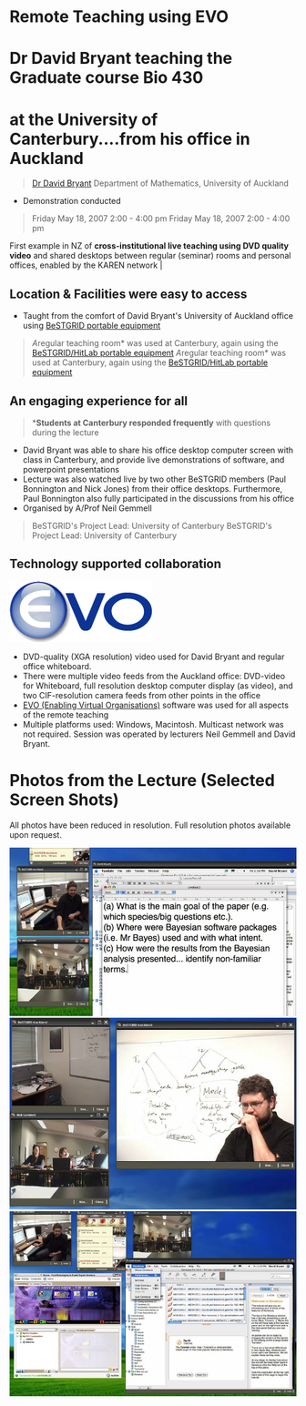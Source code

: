 # Remote Teaching using EVO


# Dr David Bryant teaching the Graduate course Bio 430

# at the University of Canterbury....from his office in Auckland

>  [Dr David Bryant](http://www.math.auckland.ac.nz/~bryant/)
>  Department of Mathematics, University of Auckland

- Demonstration conducted


>  Friday May 18, 2007
>  2:00 - 4:00 pm
>  Friday May 18, 2007
>  2:00 - 4:00 pm

First example in NZ of **cross-institutional live teaching using DVD quality video** and shared desktops between regular (seminar) rooms and personal offices, enabled by the KAREN network |

## Location & Facilities were easy to access

- Taught from the comfort of David Bryant's University of Auckland office using [BeSTGRID portable equipment](/wiki/spaces/BeSTGRID/pages/3818228487)


>  *A*regular teaching room* was used at Canterbury, again using the [BeSTGRID/HitLab portable equipment](/wiki/spaces/BeSTGRID/pages/3818228487)
>  *A*regular teaching room* was used at Canterbury, again using the [BeSTGRID/HitLab portable equipment](/wiki/spaces/BeSTGRID/pages/3818228487)

## An engaging experience for all

>  ***Students at Canterbury responded frequently** with questions during the lecture

- David Bryant was able to share his office desktop computer screen with class in Canterbury, and provide live demonstrations of software, and powerpoint presentations
- Lecture was also watched live by two other BeSTGRID members (Paul Bonnington and Nick Jones) from their office desktops. Furthermore, Paul Bonnington also fully participated in the discussions from his office
- Organised by A/Prof Neil Gemmell


>  BeSTGRID's Project Lead: University of Canterbury
>  BeSTGRID's Project Lead: University of Canterbury

## Technology supported collaboration

![Evo_ball.png](./attachments/Evo_ball.png)
- DVD-quality (XGA resolution) video used for David Bryant and regular office whiteboard.
- There were multiple video feeds from the Auckland office: DVD-video for Whiteboard, full resolution desktop computer display (as video), and two CIF-resolution camera feeds from other points in the office
- [EVO (Enabling Virtual Organisations)](https://reannz.atlassian.net/wiki/pages/createpage.action?spaceKey=BeSTGRID&title=Template__EVO_vignette&linkCreation=true&fromPageId=3818228683) software was used for all aspects of the remote teaching
- Multiple platforms used: Windows, Macintosh. Multicast network was not required. Session was operated by lecturers Neil Gemmell and David Bryant.

# Photos from the Lecture (Selected Screen Shots)

All photos have been reduced in resolution. Full resolution photos available upon request.

![Bryant-lecture-1.jpg](./attachments/Bryant-lecture-1.jpg)
![Bryant-lecture-2.jpg](./attachments/Bryant-lecture-2.jpg)
![Bryant-lecture-3.jpg](./attachments/Bryant-lecture-3.jpg)